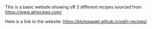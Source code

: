 This is a basic website showing off 3 different recipes sourced from https://www.allrecipes.com/

Here is a link to the website: https://ktotopawel.github.io/odin-recipes/